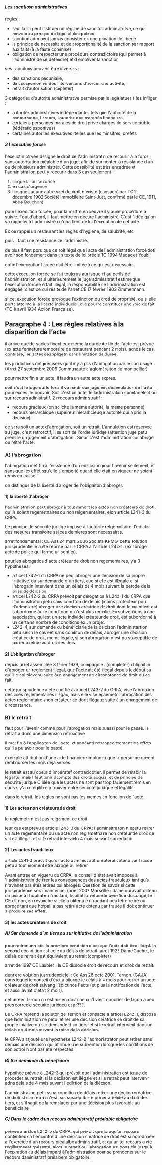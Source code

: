 ##### Les sacntiosn administratives

regles :  
- seul la loi peut instituer un régime de sanciton adminsitritve, ce qui renvoie au prncipe de légalité des peines
- sacntion adm peut jamais consister en une privation de liberté
- le principe de necessité et de proportionalité de la sanction par rapport aux faits (à la faute commise)
- obligation de respecter une procédure contradictoire (qui permet à l'administré de se défendre) et d emotiver la sanction

ses sanctions peuvent être diverses :
- des sanctions pécuniaire, 
- de ssuspenion ou des interventons d'xercer une activité, 
- retrait d'autorisation  (copleter)

3 catégories d'autorité administrative permise par le legislatuer à les infliger :
- autorités administrtives indépendantes tels que l'autorité de la concurrence, l'arcom, l'autorité des marchés financiers,
- certaiens personnes morales de droit privé chargés de service public (fédératio ssportives)
- certaines autorités executives rtelles que les minsitres, prefets

##### 3 l'execution forcée

l'exeuctin ofrvée désigne le droit de l'administratin de recourir à la force sans autorisation préalable d'un juge, afin de surmonter la résistance d'un ou de plusieurs administrés. Cette possibilité est très encadrée et l'administration peut y recourir dans 3 cas seulement :
1. lorque la loi l'autorise
2. en cas d'urgence
3. lorsque aucune autre voei de droit n'existe (consacré par TC 2 décembre 1902 Société immobileire Saint-Just, confirmé par le CE, 1911, Abbé Bouchon)

pour l'execution forcée, pour la mettre en oeuvre il y aune procédure à suivre. Tout d'abord, il faut mettre en deeure l'administré. C'est l'idée qu'on va rappeler à l'administré qu'ona ttent de lui l'execution de cet acte.

Ex on rappel un restaurant les regles d'hygiene, de salubrité, etc.

puis il faut une resistance de l'administré. 

de plus il faut poru que ce soit légal que l'acte de l'administration forcé doti avoir son fondement dans un texte de loi précis TC 1994 Madaciet Youbi. 

enfin l'execeutionf orcée doit être limitée à ce qui est necessaire.

cette execution forcée se fait toujorus aur isque et au perils de l'administration, et si ulterieurement le juge adminsitratif estime que l'execution forcée értait illégal, la responsabilité de l'administration est engagée, c'est ce qui réslte de l'arret CE 17 février 1903 Zimmermann.

si cet execution forcée provoque l'extinction du droti de propriété, ou si elle porte atteinte à la liberté individuelel, elle pourra constituer une voie de fait (TC 8 avril 1934 Action Française). 

## Paragraphe 4 : Les règles relatives à la disparition de l’acte

il arrive que de sactes fixent eux meme la durée de fin de l'acte est prévue (ex acte fermeture temporaire de restaurant pendant 2 mois). adnds le cas contriare, les actes seappliqetn sans limitation de durée.

les juridictions ont préciseés qu'il n'y a pas d'abrogation par le non usage (Arret 27 septembre 2006 Communauté d'agloméraiton de montpellier)

pour mettre fin a un acte, il faudra un autre acte expres.

soit c'est le juge qui le fera, il va rendr eun jugemet deannulation de l'acte pour exces de pouvoir. Soit c'est un acte de ladministration spontanélebt ou sur recours adinistratif. 2 reocours administratif :
- recours gracieux (on solicite la meme autorité, la meme personne)
- recours hierarchique (supeireur hierarhcieuq e autorité qui a pris la décision).

ce sera soit un acte d'abrogation, soit un retrait. L'annulation est réservée au juge, c'est retroactif, il se sort de l'ordre juriidqe (attention juge petu prendre un jugement d'abrogation). Sinon c'est l'administration qui abroge ou reitre l'acte. 

### A) l'abrogation

l'abrogation met fin à l'eisstence d'un edéicsion pour l'avenir seulement, et sans que les effet squ'elle a emporté quand elle était en vigueur ne soient remis en cause.

on distingue de la liberté d'aroger de l'obligaiton d'abroger.

#### 1) la liberté d'abroger

l'administration peut abroger à tout mment les actes non créateurs de droti, qu'ils soietn regemetnaires ou non relgementaires, elon article L241-3 du CRPA. 

Le principe de sécurité juridqe impose à l'autorité relgemnitaire d'edicter des mesures transitoire ssi ces dernieres sont necessaires.

arret fondamental : CE Ass 24 mars 2006 Société KPMG. cette solution jurisprudentielle a été reprise par le CRPA à l'article L243-1. (ex abroger acte de police qui ferme un sentier).

pour les abrogatios d'acte créteur de droit non regementaires, y'a 3 hypotheses :
- articel L242-1 du CRPA ne peut abroger une décision de sa propre initiative, ou sur demande d'un tiers, que si elle est illégale et si l'abrogatin intervient dans un délais de 4 mois suivant la perode de la prise de déicsion.
- articel L242-2 du CRPA prévoit par dérogation à L242-1 du CRPA que l'adminsitraton petu sans conditon de délais (moins protecteur pou rl'admnistré) abroger une deciosn créatrice de droit dont le maintient est subordonné àune conditoon qi n'est plus remplie. Ex subventions à une association, qui est un acte individel créateur de droit, est subordonné à un certains nombre de conditions ex un projet. 
- L242-4,  sur demande du bénéficiarie de la déicison l'administartion petu selon le cas eet sans conditon de délais, abroger une décision créatice de droit, meme légale, si son abrogation n'est pa susceptible de porter atteinte au droit des tiers.

#### 2) L’obligation d’abroger

depuis arret assemblée 3 férier 1989, compagnie.. (completer) obligaiton d'abroger un reglement illégal, que l'acte ait été illégal depuis le début ou qu'il le soi tdevenu suite àun changement de circonstance de droit ou de fait. 

cette jurisprudence a été codifié à articel L243-2 du CRPA, vise l'abroation des aces reglementaires illégax, mais elle vise égaemetn l'abrogation des actes réglemntaire snon créateur de dorit illégaux suite à un changement de circonstance.

### B) le retrait
faut pour l'avenir comme pour l'abrogation mais suassi pour le passé. le retrait a donc une dimension rétroactive

il met fin à l'applicaiton de l'acte, et annéanti retrospecitvement les effets qu'il a pu avoir pour le passé. 

exemple attribution d'une aide financiere impluqeu que la personne dovent rembourser les mois déjà versés. 

le retrait est au coeur d'impératef contradicotier. Il permet de rétabir la légalité, mais l faut tenir dcompte des droits acquis, et du principe de sécurité jurique C idée que les actes ne sont pas trop faciement remis en cause. y'a un éqilibre à trouver entre securité juridque et légalité.

dans le retrait, les regles ne sont pas les memes en fonction de l'acte. 

#### 1) Les actes non créateurs de droit

le reglemetn n'est pas relgement de droit.

leur cas est prévu à article 1243-3 du CRPA: l'adminsitraiton n epetu retirer un acte regementaire ou un acte non reglemetnaire non creteur de droit qe s'il est illégal, et si le retrait intervietn 4 mois suivant son edictin. 

#### 2) Les actes frauduleux

article L241-2 prevoit qu'un acte administratif unilateral obtenu par fraude petu a tout moment être abrogé ou retirer. 

Avant entree en vigueru du  CRPA, le conseil d'état avait imoposé à 'l'administratin de tirer les consequences des actes frauduleux tant qu's n'avianet pas étés retirés oui abrogés. Question de savoir si cette jurisprudence sera maintenue. (arret 2002 Marseille : dame qui avait obtenu un poste à l'hopital en fraudant, hopital lui refuse le benefice du congé, le CE dit non, en revanche si elle a obtenu en fraudant peu tetre retiré ou abrogé tant que hotpail a pas retiré acte obtenu par fraude il doit continuer à produire ses effets.

#### 3) les actes créateurs de droit

##### A) Sur demande d’un tiers ou sur initiative de l’administration

pour retirer una cte, la premiere condition c'est que l'acte doit être illégal. la second econdition est cele du délais de retrait. arret 1922 Dame Cachet, le délais de retrait éest équivalent au retrait (completer)

arret de 1997 CE Laubier : le CE dissocie droit de recours et droit de retrait.

denriere volution jusrrudencielel : Ce Ass 26 octo 2001, Ternon. (GAJA) dans lequel le conseil d'état a allongé le délais à 4 mois pour retirer un acte créateur de droit suivang l'édictinde l'acte (et plus la notiifcation de l'acte, et aussi avnat c'était 2 mois). 

cet arreer Ternon on estime en doctrine qui'l vient concilier de façon a peu pres correcte sécurité juridqeu et pr???.

Le CRPA reprend la soluton de Ternon et consacre à articel L242-1, dispose que ladministrtion ne petu retirer une decision créatrice de droit de sa propre iniaitve ou sur demande d'un tiers, et si le retrait intervient dans un délais de 4 mois suivant la rpise de la décision.

le CRPA a rajouté une hypothese L242-2 l'admonistraton peut retirer sans démais une déicison qui attribue une subvention lorsque les conditions de son octroi n'ont pas été respectés. 

##### B) Sur demande du bénéficiare

hypothèe prévue à L242-3 qui prévoit que l'administration est tenue de proceder au retrait, si la déciison est ilégale et si le retrait peut intervenir adns délais de 4 mois suvant l'ediction de la diécson. 

l'administration petu ssna  condition de délais retirer une deciion créatrice de droit si son retrait n'est pas susceptible e porter atteinte au droit des tiers, et s'il sagit de la remplacer par une décision plus favorable au beneficiaire.

##### C) Dans le cadre d’un recours administratif préalable obligatoire

prévue a aritlce L242-5 du CRPA, qui prévoit que lorsqu'un recours contentieux a l'encontre d'une décision créatrice de droit est suborodnnée à l'exercice d'un recours préalalbe administratif, et qu'un tel recours a été régiliermeent rpésenté, alors le retarit ou l'abrogation est possible jusqu'à l'expiration du délais imparti àl'administration pour se pronocner sur le recours daministratif prélalbem obligatoire.

